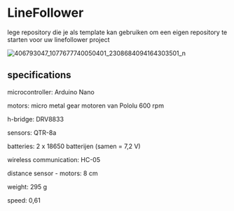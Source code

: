# LineFollower

lege repository die je als template kan gebruiken om een eigen repository te starten voor uw linefollower project

![406793047_1077677740050401_2308684094164303501_n](https://github.com/SimonRaman/Linefollower/assets/146442863/dd2c6fce-2085-41ed-b0f7-d8ea30dc8210)


  
## specifications

microcontroller: Arduino Nano

motors: micro metal gear motoren van Pololu 600 rpm

h-bridge: DRV8833

sensors: QTR-8a

batteries: 2 x 18650 batterijen (samen = 7,2 V)

wireless communication: HC-05

distance sensor - motors: 8 cm

weight: 295 g

speed: 0,61

